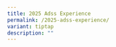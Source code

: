 ```yaml
---
title: 2025 Adss Experience
permalink: /2025-adss-experience/
variant: tiptap
description: ""
---
```

